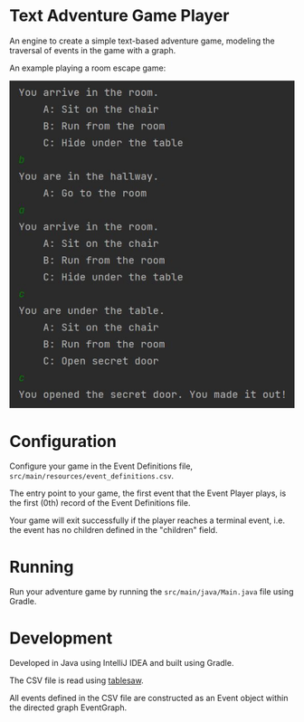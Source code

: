 # Text Adventure Game Player
An engine to create a simple text-based adventure game, modeling the traversal of events in the game with a graph.

An example playing a room escape game:

![Example Run](images/example_run.jpg)

# Configuration
Configure your game in the Event Definitions file, `src/main/resources/event_definitions.csv`.

The entry point to your game, the first event that the Event Player plays, is the first (0th) record of the Event Definitions file.

Your game will exit successfully if the player reaches a terminal event, i.e. the event has no children defined in the "children" field.

# Running
Run your adventure game by running the `src/main/java/Main.java` file using Gradle.

# Development
Developed in Java using IntelliJ IDEA and built using Gradle.

The CSV file is read using [tablesaw](https://github.com/jtablesaw/tablesaw).

All events defined in the CSV file are constructed as an Event object within the directed graph EventGraph.



